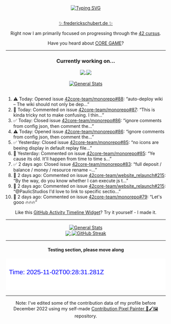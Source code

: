 <div align="center">
	<a href="https://git.io/typing-svg"><img src="https://readme-typing-svg.demolab.com?font=Fira+Code&size=30&pause=1000&color=70A5FD&background=1A1B27&center=true&vCenter=true&repeat=false&random=false&width=550&lines=%F0%9F%91%8B+Hello+World!+I'm+Freddy!+%F0%9F%96%96" alt="Typing SVG" /></a>
</div>
<br>
<div align="center">
	<p></p><a href="https://frederickschubert.de">✨ frederickschubert.de ✨</a></p>
	<p>Right now I am primarily focused on progressing through the <a href="https://github.com/FreddyMSchubert/42_cursus">42 cursus</a>.</p>
	<p>Have you heard about <a href="https://coregame.de/">CORE GAME</a>?</p>
</div>

<hr>

<div align="center">

### Currently working on...

<!-- [![current_repo](https://github-readme-stats.vercel.app/api/pin/?username=FreddyMSchubert&repo=Crafty_Concoctions&theme=tokyonight)](https://github.com/FreddyMSchubert/Crafty_Concoctions) -->

<div align="center">
	<a href="https://github.com/Reptudn/42_transcendence" target="_blank">
		<img align="center" src="https://github-readme-stats.vercel.app/api/pin/?username=Reptudn&repo=42_transcendence&theme=tokyonight" />
	</a>
	<a href="https://github.com/42core-team/monorepo" target="_blank">
		<img align="center" src="https://github-readme-stats.vercel.app/api/pin/?username=42core-team&repo=monorepo&theme=tokyonight" />
	</a>
</div>

<br>

<div align="center">
	<a href="https://github.com/FreddyMSchubert/42_cursus" target="_blank">
		<img align="center" src="https://github-readme-stats.vercel.app/api/pin/?username=FreddyMSchubert&repo=42_cursus&theme=tokyonight" alt="General Stats" />
	</a>
</div>

<br>

<div align="left">
<ol>
<!-- ACTIVITY:START -->
<li>⚠️ Today: Opened issue <a href="https://github.com/42core-team/monorepo/issues/88">42core-team/monorepo#88</a>: “auto-deploy wiki – The wiki should not only be dep…”</li>
<li>💬 Today: Commented on issue <a href="https://github.com/42core-team/monorepo/issues/87#issuecomment-3265407557">42core-team/monorepo#87</a>: “This is kinda tricky not to make confusing. I thin…”</li>
<li>✅ Today: Closed issue <a href="https://github.com/42core-team/monorepo/issues/86">42core-team/monorepo#86</a>: “ignore comments from config json, then comment the…”</li>
<li>⚠️ Today: Opened issue <a href="https://github.com/42core-team/monorepo/issues/86">42core-team/monorepo#86</a>: “ignore comments from config json, then comment the…”</li>
<li>✅ Yesterday: Closed issue <a href="https://github.com/42core-team/monorepo/issues/85">42core-team/monorepo#85</a>: “no icons are beeing display in default replay file…”</li>
<li>💬 Yesterday: Commented on issue <a href="https://github.com/42core-team/monorepo/issues/85#issuecomment-3263252314">42core-team/monorepo#85</a>: “Ye cause its old. It'll happen from time to time s…”</li>
<li>✅ 2 days ago: Closed issue <a href="https://github.com/42core-team/monorepo/issues/83">42core-team/monorepo#83</a>: “full deposit / balance / money / resource rename –…”</li>
<li>💬 2 days ago: Commented on issue <a href="https://github.com/42core-team/website_relaunch/pull/215#issuecomment-3261513283">42core-team/website_relaunch#215</a>: “By the way, do you know whether I can execute js t…”</li>
<li>💬 2 days ago: Commented on issue <a href="https://github.com/42core-team/website_relaunch/pull/215#issuecomment-3261512411">42core-team/website_relaunch#215</a>: “@PaulicStudios I'd love to link to specific sectio…”</li>
<li>💬 2 days ago: Commented on issue <a href="https://github.com/42core-team/monorepo/issues/79#issuecomment-3261442495">42core-team/monorepo#79</a>: “Let's gooo 🔥🔥🔥”</li>
<!-- ACTIVITY:END -->
</ol>
</div>

Like this [GitHub Activity Timeline Widget](https://github.com/FreddyMSchubert/github-activity-timeline)? Try it yourself - I made it.

<hr>

<div align="center">
	<a href="https://github.com/anuraghazra/github-readme-stats" target="_blank">
		<img height=200 align="center" src="https://github-readme-stats.vercel.app/api?username=FreddyMSchubert&show_icons=true&theme=tokyonight&card_width=650" alt="General Stats" />
	</a>
</div>

<div align="center">
	<a href="https://github.com/anuraghazra/github-readme-stats" target="_blank">
		<img height=200 align="center" src="https://github-readme-stats.vercel.app/api/top-langs/?username=FreddyMSchubert&layout=donut&theme=tokyonight&card_width=320">
	</a>
	<a href="https://github.com/DenverCoder1/github-readme-streak-stats" target="_blank">
		<img height=200 align="center" src="https://streak-stats.demolab.com?user=FreddyMSchubert&theme=tokyonight&date_format=j%20M%5B%20Y%5D&card_width=320&card_height=200&hide_total_contributions=true" alt="GitHub Streak" />
	</a>
</div>

<hr>

#### Testing section, please move along

![GitHub Defenders SVG](https://github.com/FreddyMSchubert/FreddyMSchubert/blob/github_defenders_output/output.svg)

<hr>

Note: I've edited some of the contribution data of my profile before December 2022 using my self-made [Contribution Pixel Painter 🎨🖌️🖼️](https://github.com/FreddyMSchubert/contribution-pixel-painter) repository.
